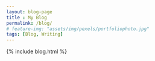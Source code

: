 ```yaml
--- 
layout: blog-page
title : My Blog 
permalink: /blog/
# feature-img: "assets/img/pexels/portfoliophoto.jpg"
tags: [Blog, Writing]
---
```


{% include blog.html %}